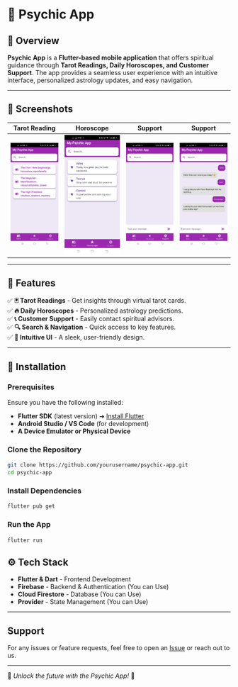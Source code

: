 # 🔮 Psychic App

## 🌟 Overview
**Psychic App** is a **Flutter-based mobile application** that offers spiritual guidance through **Tarot Readings, Daily Horoscopes, and Customer Support**. The app provides a seamless user experience with an intuitive interface, personalized astrology updates, and easy navigation.

---

## 📸 Screenshots
| Tarot Reading | Horoscope | Support | Support |
|------------|--------------|-----------|---------|
| ![Tarot Reading](assets/image1.jpg) | ![Horoscope](assets/image2.jpg) | ![Support](assets/image3.jpg) | ![Support](assets/image4.jpg) |

---

## 🚀 Features
✅ **🃏 Tarot Readings** - Get insights through virtual tarot cards.  
✅ **🔥 Daily Horoscopes** - Personalized astrology predictions.  
✅ **📞 Customer Support** - Easily contact spiritual advisors.  
✅ **🔍 Search & Navigation** - Quick access to key features.  
✅ **📲 Intuitive UI** - A sleek, user-friendly design.  

---

## 📲 Installation
### Prerequisites
Ensure you have the following installed:
- **Flutter SDK** (latest version) ➜ [Install Flutter](https://flutter.dev/docs/get-started/install)
- **Android Studio / VS Code** (for development)
- **A Device Emulator or Physical Device**

### Clone the Repository
```sh
git clone https://github.com/yourusername/psychic-app.git
cd psychic-app
```

### Install Dependencies
```sh
flutter pub get
```

### Run the App
```sh
flutter run
```

## ⚙️ Tech Stack
- **Flutter & Dart** - Frontend Development
- **Firebase** - Backend & Authentication (You can Use)
- **Cloud Firestore** - Database (You can Use)
- **Provider** - State Management (You can Use)

---

## Support
For any issues or feature requests, feel free to open an [Issue](https://github.com/yourusername/psychic-app/issues) or reach out to us.

---

🔮 *Unlock the future with the Psychic App!* 🌟
